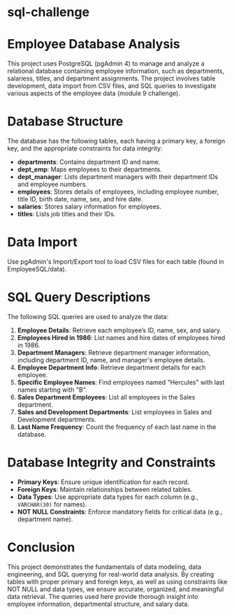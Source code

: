 # sql-challenge
# Employee Database Analysis

This project uses PostgreSQL (pgAdmin 4) to manage and analyze a relational database containing employee information, such as departments, salariess, titles, and department assignments. The project involves table development, data import from CSV files, and SQL queries to investigate various aspects of the employee data (module 9 challenge).

# Database Structure
The database has the following tables, each having a primary key, a foreign key, and the appropriate constraints for data integrity:

- **departments**: Contains department ID and name.
- **dept_emp**:  Maps employees to their departments.
- **dept_manager**: Lists department managers with their department IDs and employee numbers.
- **employees**: Stores details of employees, including employee number, title ID, birth date, name, sex, and hire date.
- **salaries**: Stores salary information for employees.
- **titles**: Lists job titles and their IDs.

# Data Import

Use pgAdmin's Import/Export tool to load CSV files for each table (found in EmployeeSQL/data).

# SQL Query Descriptions

The following SQL queries are used to analyze the data:

  1. **Employee Details**: Retrieve each employee’s ID, name, sex, and salary.
  2. **Employees Hired in 1986**: List names and hire dates of employees hired in 1986.
  3. **Department Managers**: Retrieve department manager information, including department ID, name, and manager's employee details.
  4. **Employee Department Info**: Retrieve department details for each employee.
  5. **Specific Employee Names**: Find employees named "Hercules" with last names starting with "B".
  6. **Sales Department Employees**: List all employees in the Sales department.
  7. **Sales and Development Departments**: List employees in Sales and Development departments.
  8. **Last Name Frequency**: Count the frequency of each last name in the database.

# Database Integrity and Constraints

  - **Primary Keys**: Ensure unique identification for each record.
  - **Foreign Keys**: Maintain relationships between related tables.
  - **Data Types**: Use appropriate data types for each column (e.g., `VARCHAR(30)` for names).
  - **NOT NULL Constraints**: Enforce mandatory fields for critical data (e.g., department name).

# Conclusion

This project demonstrates the fundamentals of data modeling, data engineering, and SQL querying for real-world data analysis. By creating tables with proper primary and foreign keys, as well as using constraints like NOT NULL and data types, we ensure accurate, organized, and meaningful data retrieval. The queries used here provide thorough insight into employee information, departmental structure, and salary data.


